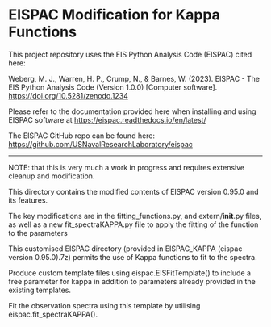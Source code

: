 EISPAC Modification for Kappa Functions
=
This project repository uses the EIS Python Analysis Code (EISPAC) cited here:

Weberg, M. J., Warren, H. P., Crump, N., & Barnes, W. (2023). EISPAC - The EIS Python Analysis Code (Version 1.0.0) [Computer software]. https://doi.org/10.5281/zenodo.1234

Please refer to the documentation provided here when installing and using EISPAC software at https://eispac.readthedocs.io/en/latest/

The EISPAC GitHub repo can be found here: https://github.com/USNavalResearchLaboratory/eispac
_______________________________________________________________________________________________________
NOTE: that this is very much a work in progress and requires extensive cleanup and modification. 

This directory contains the modified contents of EISPAC version 0.95.0 and its features.

The key modifications are in the fitting_functions.py, and extern/__init__.py files, as well as a new fit_spectraKAPPA.py file to apply the fitting of the function to the parameters

This customised EISPAC directory (provided in EISPAC_KAPPA (eispac version 0.95.0).7z) permits the use of Kappa functions to fit to the spectra.

Produce custom template files using eispac.EISFitTemplate() to include a free parameter for kappa in addition to parameters already provided in the existing templates.

Fit the observation spectra using this template by utilising eispac.fit_spectraKAPPA().

 
